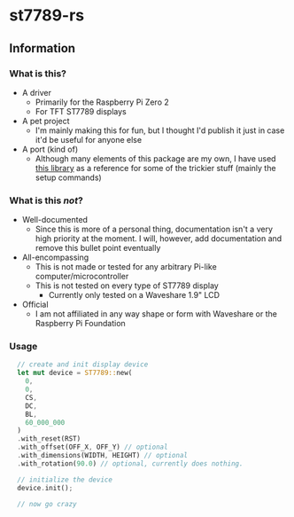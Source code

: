 # st7789-rs

## Information
### What is this?
- A driver
  - Primarily for the Raspberry Pi Zero 2
  - For TFT ST7789 displays
- A pet project
  - I'm mainly making this for fun, but I thought I'd publish it just in case it'd be useful for anyone else
- A port (kind of)
  - Although many elements of this package are my own, I have used [this library](https://github.com/pimoroni/st7789-python) as a reference for some of the trickier stuff (mainly the setup commands)

### What is this *not*?
- Well-documented
  - Since this is more of a personal thing, documentation isn't a very high priority at the moment. I will, however, add documentation and remove this bullet point eventually
- All-encompassing
  - This is not made or tested for any arbitrary Pi-like computer/microcontroller
  - This is not tested on every type of ST7789 display
    - Currently only tested on a Waveshare 1.9" LCD
- Official
  - I am not affiliated in any way shape or form with Waveshare or the Raspberry Pi Foundation

### Usage
```rust
  // create and init display device
  let mut device = ST7789::new(
    0,
    0,
    CS,
    DC,
    BL,
    60_000_000
  )
  .with_reset(RST)
  .with_offset(OFF_X, OFF_Y) // optional
  .with_dimensions(WIDTH, HEIGHT) // optional
  .with_rotation(90.0) // optional, currently does nothing.

  // initialize the device
  device.init();

  // now go crazy
```